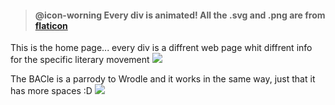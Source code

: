> #### @icon-worning Every div is animated! All the .svg and .png are from [flaticon](https://www.flaticon.com/) 

This is the home page... every div is a diffrent web page whit diffrent info for the specific literary movement
![](https://github.com/user-attachments/assets/dcad777b-280e-4d25-b816-29c547a989c9)


The BACle is a parrody to Wrodle and it works in the same way, just that it has more spaces :D
![](https://github.com/user-attachments/assets/157c65c9-4a89-4623-ab37-9bdb92931d10)
